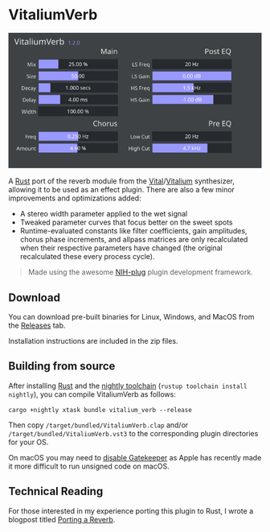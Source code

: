 # VitaliumVerb

![screenshot](assets/screenshot.png)

A [Rust](https://www.rust-lang.org/) port of the reverb module from the [Vital](https://github.com/mtytel/vital)/[Vitalium] synthesizer, allowing it to be used as an effect plugin. There are also a few minor improvements and optimizations added:
* A stereo width parameter applied to the wet signal
* Tweaked parameter curves that focus better on the sweet spots
* Runtime-evaluated constants like filter coefficients, gain amplitudes, chorus phase increments, and allpass matrices are only recalculated when their respective parameters have changed (the original recalculated these every process cycle).

> Made using the awesome [NIH-plug](https://github.com/robbert-vdh/nih-plug) plugin development framework.

## Download

You can download pre-built binaries for Linux, Windows, and MacOS from the [Releases](https://github.com/BillyDM/vitalium-verb/releases) tab.

Installation instructions are included in the zip files.

## Building from source

After installing [Rust](https://www.rust-lang.org/learn/get-started) and the [nightly toolchain](https://rust-lang.github.io/rustup/concepts/channels.html) (`rustup toolchain install nightly`), you can compile VitaliumVerb as follows:

```shell
cargo +nightly xtask bundle vitalium_verb --release
```

Then copy `/target/bundled/VitaliumVerb.clap` and/or `/target/bundled/VitaliumVerb.vst3` to the corresponding plugin directories for your OS.

On macOS you may need to [disable Gatekeeper](https://disable-gatekeeper.github.io/) as Apple has recently made it more difficult to run unsigned code on macOS.

[Vitalium]: https://github.com/DISTRHO/DISTRHO-Ports/tree/5c55f9445ee6ff75d53c7f8601fc341d200aa4a0/ports-juce6.0/vitalium

## Technical Reading

For those interested in my experience porting this plugin to Rust, I wrote a blogpost titled [Porting a Reverb](https://billydm.github.io/blog/porting-a-reverb/).

